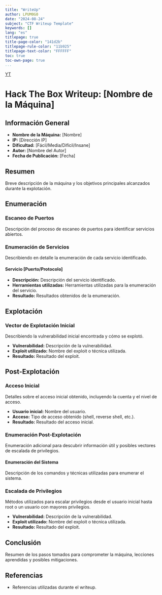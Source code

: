 ```yaml
---
title: "WriteUp"
author: LPUM0G0
date: "2024-08-24"
subject: "CTF Writeup Template"
keywords: []
lang: "es"
titlepage: true
title-page-color: "141d2b"
titlepage-rule-color: "11b925"
titlepage-text-color: "FFFFFF"
toc: true
toc-own-page: true
...
```


[YT](https://youtu.be/NO_lsfhQK_s?si=p8e93aXAxv0m_7iM)

# Hack The Box Writeup: [Nombre de la Máquina]

## Información General
- **Nombre de la Máquina:** [Nombre]
- **IP:** [Dirección IP]
- **Dificultad:** [Fácil/Media/Difícil/Insane]
- **Autor:** [Nombre del Autor]
- **Fecha de Publicación:** [Fecha]

## Resumen
Breve descripción de la máquina y los objetivos principales alcanzados durante la explotación.

## Enumeración

### Escaneo de Puertos
Descripción del proceso de escaneo de puertos para identificar servicios abiertos.

### Enumeración de Servicios
Describiendo en detalle la enumeración de cada servicio identificado.

#### Servicio [Puerto/Protocolo]
- **Descripción:** Descripción del servicio identificado.
- **Herramientas utilizadas:** Herramientas utilizadas para la enumeración del servicio.
- **Resultado:** Resultados obtenidos de la enumeración.

## Explotación

### Vector de Explotación Inicial
Describiendo la vulnerabilidad inicial encontrada y cómo se explotó.

- **Vulnerabilidad:** Descripción de la vulnerabilidad.
- **Exploit utilizado:** Nombre del exploit o técnica utilizada.
- **Resultado:** Resultado del exploit.

## Post-Explotación

### Acceso Inicial
Detalles sobre el acceso inicial obtenido, incluyendo la cuenta y el nivel de acceso.

- **Usuario inicial:** Nombre del usuario.
- **Acceso:** Tipo de acceso obtenido (shell, reverse shell, etc.).
- **Resultado:** Resultado del acceso inicial.

### Enumeración Post-Explotación
Enumeración adicional para descubrir información útil y posibles vectores de escalada de privilegios.

#### Enumeración del Sistema
Descripción de los comandos y técnicas utilizadas para enumerar el sistema.

### Escalada de Privilegios
Métodos utilizados para escalar privilegios desde el usuario inicial hasta root o un usuario con mayores privilegios.

- **Vulnerabilidad:** Descripción de la vulnerabilidad.
- **Exploit utilizado:** Nombre del exploit o técnica utilizada.
- **Resultado:** Resultado del exploit.

## Conclusión
Resumen de los pasos tomados para comprometer la máquina, lecciones aprendidas y posibles mitigaciones.

## Referencias
- Referencias utilizadas durante el writeup.

